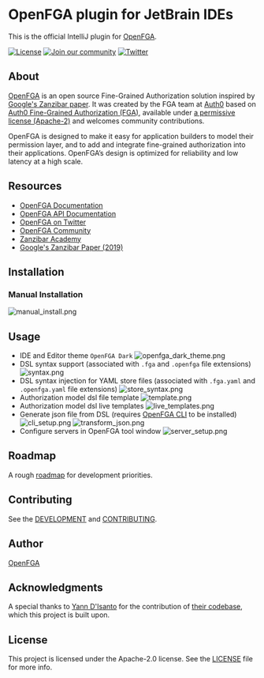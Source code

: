 # OpenFGA plugin for JetBrain IDEs

This is the official IntelliJ plugin for [OpenFGA](https://openfga.dev/).

[![License](https://img.shields.io/badge/License-Apache_2.0-blue.svg)](https://github.com/openfga/vscode-ext/blob/main/LICENSE)
[![Join our community](https://img.shields.io/badge/slack-cncf_%23openfga-40abb8.svg?logo=slack)](https://openfga.dev/community)
[![Twitter](https://img.shields.io/twitter/follow/openfga?color=%23179CF0&logo=twitter&style=flat-square "@openfga on Twitter")](https://twitter.com/openfga)


## About

[OpenFGA](https://openfga.dev) is an open source Fine-Grained Authorization solution inspired by [Google's Zanzibar paper](https://research.google/pubs/pub48190/). It was created by the FGA team at [Auth0](https://auth0.com) based on [Auth0 Fine-Grained Authorization (FGA)](https://fga.dev), available under [a permissive license (Apache-2)](https://github.com/openfga/rfcs/blob/main/LICENSE) and welcomes community contributions.

OpenFGA is designed to make it easy for application builders to model their permission layer, and to add and integrate fine-grained authorization into their applications. OpenFGA’s design is optimized for reliability and low latency at a high scale.

## Resources

- [OpenFGA Documentation](https://openfga.dev/docs)
- [OpenFGA API Documentation](https://openfga.dev/api/service)
- [OpenFGA on Twitter](https://twitter.com/openfga)
- [OpenFGA Community](https://openfga.dev/community)
- [Zanzibar Academy](https://zanzibar.academy)
- [Google's Zanzibar Paper (2019)](https://research.google/pubs/pub48190/)


## Installation

### Manual Installation

![manual_install.png](docs/manual_install.png)

## Usage

* IDE and Editor theme `OpenFGA Dark`
![openfga_dark_theme.png](docs/openfga_dark_theme.png)
* DSL syntax support (associated with `.fga` and `.openfga` file extensions)
![syntax.png](docs/syntax.png)
* DSL syntax injection for YAML store files (associated with `.fga.yaml` and `.openfga.yaml` file extensions)
![store_syntax.png](docs/store_syntax.png)
* Authorization model dsl file template
![template.png](docs/template.png)
* Authorization model dsl live templates
![live_templates.png](docs/live_templates.png)
* Generate json file from DSL (requires [OpenFGA CLI](https://github.com/openfga/cli) to be installed)
![cli_setup.png](docs/cli_setup.png)
![transform_json.png](docs/transform_json.png)
* Configure servers in OpenFGA tool window
![server_setup.png](docs/server_setup.png)

## Roadmap

A rough [roadmap](https://github.com/orgs/openfga/projects/1) for development priorities.

## Contributing

See the [DEVELOPMENT](./docs/DEVELOPMENT.md) and [CONTRIBUTING](https://github.com/openfga/.github/blob/main/CONTRIBUTING.md).

## Author

[OpenFGA](https://github.com/openfga)

## Acknowledgments

A special thanks to [Yann D'Isanto](https://github.com/le-yams) for the contribution of [their codebase](https://github.com/le-yams/openfga4intellij), which this project is built upon.

## License

This project is licensed under the Apache-2.0 license. See the [LICENSE](https://github.com/openfga/vscode-ext/blob/main/LICENSE) file for more info.